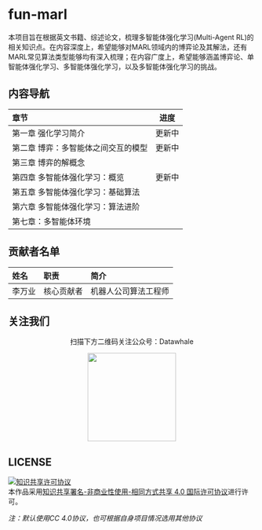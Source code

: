 # fun-marl

本项目旨在根据英文书籍、综述论文，梳理多智能体强化学习(Multi-Agent RL)的相关知识点。在内容深度上，希望能够对MARL领域内的博弈论及其解法，还有MARL常见算法类型能够均有深入梳理；在内容广度上，希望能够涵盖博弈论、单智能体强化学习、多智能体强化学习，以及多智能体强化学习的挑战。



## 内容导航

| 章节                                |  进度  |
| :---------------------------------- | :----: |
| 第一章 强化学习简介                 | 更新中 |
| 第二章 博弈：多智能体之间交互的模型 | 更新中 |
| 第三章 博弈的解概念                 |        |
| 第四章 多智能体强化学习：概览       | 更新中 |
| 第五章 多智能体强化学习：基础算法   |        |
| 第六章 多智能体强化学习：算法进阶   |        |
| 第七章：多智能体环境                |        |



## 贡献者名单

| 姓名   | 职责       | 简介                 |
| :----- | :--------- | :------------------- |
| 李万业 | 核心贡献者 | 机器人公司算法工程师 |



## 关注我们

<div align=center>
<p>扫描下方二维码关注公众号：Datawhale</p>
<img src="https://raw.githubusercontent.com/datawhalechina/pumpkin-book/master/res/qrcode.jpeg" width = "180" height = "180">
</div>


## LICENSE

<a rel="license" href="http://creativecommons.org/licenses/by-nc-sa/4.0/"><img alt="知识共享许可协议" style="border-width:0" src="https://img.shields.io/badge/license-CC%20BY--NC--SA%204.0-lightgrey" /></a><br />本作品采用<a rel="license" href="http://creativecommons.org/licenses/by-nc-sa/4.0/">知识共享署名-非商业性使用-相同方式共享 4.0 国际许可协议</a>进行许可。

*注：默认使用CC 4.0协议，也可根据自身项目情况选用其他协议*
